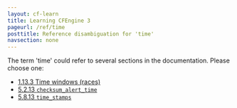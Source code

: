 ```yaml
---
layout: cf-learn
title: Learning CFEngine 3
pageurl: /ref/time
posttitle: Reference disambiguation for 'time'
navsection: none
---
```


The term 'time' could refer to several sections in the documentation. Please choose one:

- [1\.13\.3 Time windows \(races\)](https://cfengine.com/manuals/cf3-reference.html#Time-windows)
- [5\.2\.13 <code>checksum\_alert\_time</code>](https://cfengine.com/manuals/cf3-reference.html#checksum_alert_time-in-agent)
- [5\.8\.13 <code>time\_stamps</code>](https://cfengine.com/manuals/cf3-reference.html#time_stamps-in-reporter)
